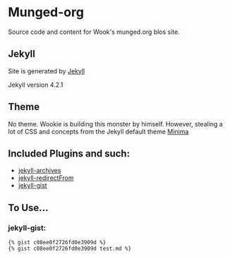 # Munged-org

Source code and content for Wook's munged.org blos site.

## Jekyll

Site is generated by [Jekyll]

Jekyll version 4.2.1

## Theme

No theme.  Wookie is building this monster by himself.  However, stealing a lot
of CSS and concepts from the Jekyll default theme [Minima]

## Included Plugins and such:

- [jekyll-archives]
- [jekyll-redirectFrom]
- [jekyll-gist]

## To Use...

### jekyll-gist:

```
{% gist c08ee0f2726fd0e3909d %}
{% gist c08ee0f2726fd0e3909d test.md %}
```




[Jekyll]: https://jekyllrb.com
[Minima]: https://github.com/jekyll/minima
[jekyll-redirectFrom]: https://github.com/jekyll/jekyll-redirect-from
[jekyll-archives]: https://github.com/jekyll/jekyll-archives
[jekyll-gist]: https://github.com/jekyll/jekyll-gist
